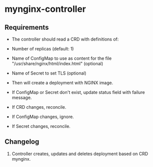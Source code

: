 # mynginx-controller

## Requirements

- The controller should read a CRD with definitions of:
 - Number of replicas (default: 1)
 - Name of ConfigMap to use as content for the file "/usr/share/nginx/html/index.html" (optional)
 - Name of Secret to set TLS (optional)

- Then will create a deployment with NGINX image.

- If ConfigMap or Secret don't exist, update status field with failure message.
- If CRD changes, reconcile.
- If ConfigMap changes, ignore.
- If Secret changes, reconcile.

## Changelog

1. Controller creates, updates and deletes deployment based on CRD mynginx.
  
